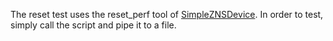 The reset test uses the reset_perf tool of [SimpleZNSDevice](https://github.com/Krien/SimpleZNSDevice/blob/main/tools/reset_perf/reset_perf.cc).
In order to test, simply call the script and pipe it to a file.
